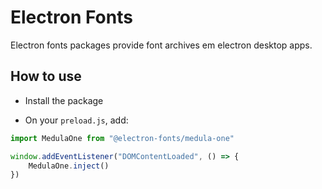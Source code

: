 # Electron Fonts

Electron fonts packages provide font archives em electron desktop apps.

## How to use

* Install the package

* On your `preload.js`, add:

```ts
import MedulaOne from "@electron-fonts/medula-one"

window.addEventListener("DOMContentLoaded", () => {
    MedulaOne.inject()
})
```